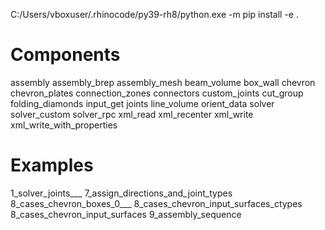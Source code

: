 C:/Users/vboxuser/.rhinocode/py39-rh8/python.exe -m pip install -e .

# Components

assembly
assembly_brep
assembly_mesh
beam_volume
box_wall
chevron
chevron_plates
connection_zones
connectors
custom_joints
cut_group
folding_diamonds
input_get
joints
line_volume
orient_data
solver
solver_custom
solver_rpc
xml_read
xml_recenter
xml_write
xml_write_with_properties

# Examples

1_solver_joints___
7_assign_directions_and_joint_types
8_cases_chevron_boxes_0___
8_cases_chevron_input_surfaces_ctypes
8_cases_chevron_input_surfaces
9_assembly_sequence